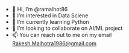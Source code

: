 - 👋 Hi, I’m @ramalhot86
- 👀 I’m interested in Data Sciene 
- 🌱 I’m currently learning Python
- 💞️ I’m looking to collaborate on AI/ML project
- 📫 You can reach out to me on my email Rakesh.Malhotra1986@gmail.com

<!---
ramalhot86/ramalhot86 is a ✨ special ✨ repository because its `README.md` (this file) appears on your GitHub profile.
You can click the Preview link to take a look at your changes.
--->
